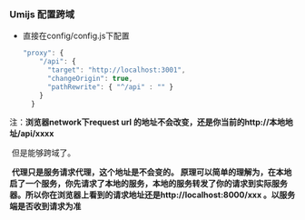 ### Umijs 配置跨域

+ 直接在config/config.js下配置

  ```js
  "proxy": {
      "/api": {
        "target": "http://localhost:3001",
        "changeOrigin": true,
        "pathRewrite": { "^/api" : "" }
      }
    }
  ```

  

注：**浏览器network下request url 的地址不会改变，还是你当前的http://本地地址/api/xxxx**

​		但是能够跨域了。

​	**代理只是服务请求代理，这个地址是不会变的。 原理可以简单的理解为，在本地启了一个服务，你先请求了本地的服务，本地的服务转发了你的请求到实际服务器。所以你在浏览器上看到的请求地址还是http://localhost:8000/xxx 。以服务端是否收到请求为准**